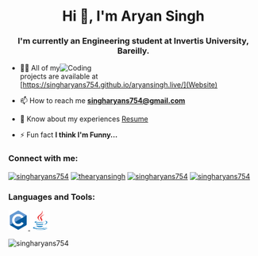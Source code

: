 <h1 align="center">Hi 👋, I'm Aryan Singh</h1>
<h3 align="center">I'm currently an Engineering student at Invertis University, Bareilly.</h3>
<img align="right" alt="Coding" width="400" src="https://www.sayyadimran.com/wp-content/uploads/2021/02/senior-front-end-developer-openings-1.gif">

- 👨‍💻 All of my projects are available at [https://singharyans754.github.io/aryansingh.live/](Website)

- 📫 How to reach me **singharyans754@gmail.com**

- 📄 Know about my experiences [Resume](https://drive.google.com/file/d/1RRzzqZsnLFR559J_1k5ql7bxspihU4Vd/view?usp=sharing)

- ⚡ Fun fact **I think I'm Funny...**

<h3 align="left">Connect with me:</h3>
<p align="left">
<a href="https://twitter.com/singharyans754" target="blank"><img align="center" src="https://raw.githubusercontent.com/rahuldkjain/github-profile-readme-generator/master/src/images/icons/Social/twitter.svg" alt="singharyans754" height="30" width="40" /></a>
<a href="https://linkedin.com/in/thearyansingh" target="blank"><img align="center" src="https://raw.githubusercontent.com/rahuldkjain/github-profile-readme-generator/master/src/images/icons/Social/linked-in-alt.svg" alt="thearyansingh" height="30" width="40" /></a>
<a href="https://fb.com/singharyans754" target="blank"><img align="center" src="https://raw.githubusercontent.com/rahuldkjain/github-profile-readme-generator/master/src/images/icons/Social/facebook.svg" alt="singharyans754" height="30" width="40" /></a>
<a href="https://instagram.com/singharyans754" target="blank"><img align="center" src="https://raw.githubusercontent.com/rahuldkjain/github-profile-readme-generator/master/src/images/icons/Social/instagram.svg" alt="singharyans754" height="30" width="40" /></a>
</p>

<h3 align="left">Languages and Tools:</h3>
<p align="left"> <a href="https://www.cprogramming.com/" target="_blank" rel="noreferrer"> <img src="https://raw.githubusercontent.com/devicons/devicon/master/icons/c/c-original.svg" alt="c" width="40" height="40"/> </a> <a href="https://www.java.com" target="_blank" rel="noreferrer"> <img src="https://raw.githubusercontent.com/devicons/devicon/master/icons/java/java-original.svg" alt="java" width="40" height="40"/> </a> </p>

<p><img align="center" src="https://github-readme-stats.vercel.app/api/top-langs?username=singharyans754&show_icons=true&locale=en&layout=compact" alt="singharyans754" /></p>
